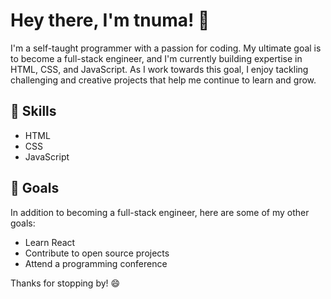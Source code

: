# Hey there, I'm tnuma! 👋

I'm a self-taught programmer with a passion for coding. My ultimate goal is to become a full-stack engineer, and I'm currently building expertise in HTML, CSS, and JavaScript. As I work towards this goal, I enjoy tackling challenging and creative projects that help me continue to learn and grow.

## 🚀 Skills

-   HTML
-   CSS
-   JavaScript

## 🌱 Goals

In addition to becoming a full-stack engineer, here are some of my other goals:

-   Learn React
-   Contribute to open source projects
-   Attend a programming conference

Thanks for stopping by! 😄
